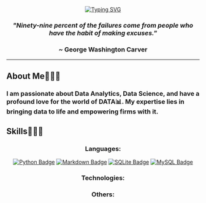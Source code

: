 <div align='center'>
  
[![Typing SVG](https://readme-typing-svg.demolab.com?font=Roboto&weight=500&size=45&duration=3000&pause=1000&center=true&vCenter=true&random=false&width=800&height=100&lines=Hi+there%2C+I'm+Prince%F0%9F%A4%B4;and+I'm+a+Data+Person%F0%9F%91%A8%E2%80%8D%F0%9F%92%BB)](https://git.io/typing-svg)

</div>

*<h3 align='center'>"Ninety-nine percent of the failures come from people who have the habit of making excuses."</h3>*
<h3 align='center'>~ George Washington Carver</h3>

______________________________________________________________________________________________________________________

<!-- Description -->

<div>
  
<h2>About Me🤵🏾‍♂️</h2>

<h3>I am passionate about Data Analytics, Data Science, and have a profound love for the world of DATA📊. My expertise lies in bringing data to life and empowering firms with it.</h3>

</div>

<!-- Expertise -->
<h2>Skills👨🏾‍💻</h2>

<div align='center'>

<h3>Languages:</h3>

[![Python Badge](https://img.shields.io/badge/Python-239120?style=for-the-badge&logo=python&logoColor=white)](https://www.python.org/)
[![Markdown Badge](https://img.shields.io/badge/Markdown-000000?style=for-the-badge&logo=markdown&logoColor=white)](https://en.wikipedia.org/wiki/Markdown)
[![SQLite Badge](https://img.shields.io/badge/SQLite-07405E?style=for-the-badge&logo=sqlite&logoColor=white)](https://www.sqlite.org/)
[![MySQL Badge](https://img.shields.io/badge/MySQL-00000F?style=for-the-badge&logo=mysql&logoColor=white)](https://www.mysql.com/)


<h3>Technologies:</h3>
<h3>Others:</h3>

</div>

<!--
**pk-aduyaw/pk-aduyaw** is a ✨ _special_ ✨ repository because its `README.md` (this file) appears on your GitHub profile.

Here are some ideas to get you started:

- 🔭 I’m currently working on ...
- 🌱 I’m currently learning ...
- 👯 I’m looking to collaborate on ...
- 🤔 I’m looking for help with ...
- 💬 Ask me about ...
- 📫 How to reach me: ...
- 😄 Pronouns: ...
- ⚡ Fun fact: ...
-->
